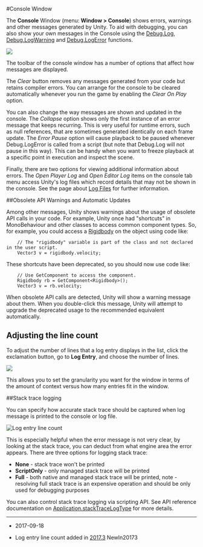#Console Window

The __Console__ Window (menu: __Window &gt; Console__) shows errors, warnings and other messages generated by Unity. To aid with debugging, you can also show your own messages in the Console using the [Debug.Log](ScriptRef:Debug.Log.html), [Debug.LogWarning](ScriptRef:Debug.LogWarning.html) and [Debug.LogError](ScriptRef:Debug.LogError.html) functions.

![](../uploads/Main/Console.png) 

The toolbar of the console window has a number of options that affect how messages are displayed.

The _Clear_ button removes any messages generated from your code but retains compiler errors. You can arrange for the console to be cleared automatically whenever you run the game by enabling the _Clear On Play_ option.

You can also change the way messages are shown and updated in the console. The _Collapse_ option shows only the first instance of an error message that keeps recurring. This is very useful for runtime errors, such as null references, that are sometimes generated identically on each frame update. The _Error Pause_ option will cause playback to be paused whenever Debug.LogError is called from a script (but note that Debug.Log will not pause in this way). This can be handy when you want to freeze playback at a specific point in execution and inspect the scene.

Finally, there are two options for viewing additional information about errors. The _Open Player Log_ and _Open Editor Log_ items on the console tab menu access Unity's log files which record details that may not be shown in the console. See the page about [Log Files](LogFiles) for further information.


##Obsolete API Warnings and Automatic Updates

Among other messages, Unity shows warnings about the usage of obsolete API calls in your code. For example, Unity once had "shortcuts" in MonoBehaviour and other classes to access common component types. So, for example, you could access a [Rigidbody](class-Rigidbody) on the object using code like:

````
	// The "rigidbody" variable is part of the class and not declared in the user script.
	Vector3 v = rigidbody.velocity;
````

These shortcuts have been deprecated, so you should now use code like:

````
	// Use GetComponent to access the component.
	Rigidbody rb = GetComponent<Rigidbody>();
	Vector3 v = rb.velocity;
````

When obsolete API calls are detected, Unity will show a warning message about them. When you double-click this message, Unity will attempt to upgrade the deprecated usage to the recommended equivalent automatically.

## Adjusting the line count

To adjust the number of lines that a log entry displays in the list, click the exclamation button, go to __Log Entry__, and choose the number of lines.

![](../uploads/Main/AdjustLineCount.png) 

This allows you to set the granularity you want for the window in terms of the amount of context versus how many entries fit in the window.

##Stack trace logging

You can specify how accurate stack trace should be captured when log message is printed to the console or log file.

![Log entry line count](../uploads/Main/ConsoleStackTrace.png) 

This is especially helpful when the error message is not very clear, by looking at the stack trace, you can deduct from what engine area the error appears.
There are three options for logging stack trace:

* **None** - stack trace won't be printed
* **ScriptOnly** - only managed stack trace will be printed
* **Full** - both native and managed stack trace will be printed, note - resolving full stack trace is an expensive operation and should be only used for debugging purposes

You can also control stack trace logging via scripting API. See API reference documentation on [Application.stackTraceLogType](ScriptRef:Application-stackTraceLogType.html) for more details.

---

* <span class="page-edit">2017-09-18  <!-- include IncludeTextAmendPageSomeEdit --></span>

* <span class="page-history">Log entry line count added in [2017.3](https://docs.unity3d.com/2017.3/Documentation/Manual/30_search.html?q=newin20173) <span class="search-words">NewIn20173</span></span>
